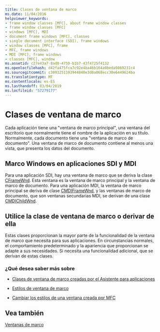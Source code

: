 ```yaml
---
title: Clases de ventana de marco
ms.date: 11/04/2016
helpviewer_keywords:
- frame window classes [MFC], about frame window classes
- frame window classes [MFC]
- windows [MFC], MDI
- document frame windows [MFC], classes
- single document interface (SDI), frame windows
- window classes [MFC], frame
- MFC, frame windows
- MDI [MFC], frame windows
- classes [MFC], window
ms.assetid: c27e43a7-8ad0-4759-b1b7-43f4725f4132
ms.openlocfilehash: d42fa475fca7c92e4ba46b164a9beda9869231c4
ms.sourcegitcommit: c3093251193944840e3d0a068ecc30e6449624ba
ms.translationtype: MT
ms.contentlocale: es-ES
ms.lasthandoff: 03/04/2019
ms.locfileid: "57279177"
---
```

# <a name="frame-window-classes"></a>Clases de ventana de marco

Cada aplicación tiene una "ventana de marco principal", una ventana del escritorio que normalmente tiene el nombre de la aplicación en su título. Normalmente, cada documento tiene una "ventana de marco de documento". Una ventana de marco de documento contiene al menos una vista, que presenta los datos del documento.

## <a name="frame-windows-in-sdi-and-mdi-applications"></a>Marco Windows en aplicaciones SDI y MDI

Para una aplicación SDI, hay una ventana de marco que se deriva la clase [CFrameWnd](../mfc/reference/cframewnd-class.md). Esta ventana es la ventana de marco principal y la ventana de marco de documento. Para una aplicación MDI, la ventana de marco principal se deriva de clase [CMDIFrameWnd](../mfc/reference/cmdiframewnd-class.md), y las ventanas de marco de documento, que son ventanas secundarias MDI, se derivan de una clase [CMDIChildWnd](../mfc/reference/cmdichildwnd-class.md).

## <a name="use-the-frame-window-class-or-derive-from-it"></a>Utilice la clase de ventana de marco o derivar de ella

Estas clases proporcionan la mayor parte de la funcionalidad de la ventana de marco que necesita para sus aplicaciones. En circunstancias normales, el comportamiento predeterminado y la apariencia que proporcionan se adapte a sus necesidades. Si necesita una funcionalidad adicional, que se derivan de estas clases.

### <a name="what-do-you-want-to-know-more-about"></a>¿Qué desea saber más sobre

- [Clases de ventana de marco creadas por el Asistente para aplicaciones](../mfc/frame-window-classes-created-by-the-application-wizard.md)

- [Estilos de ventana de marco](../mfc/frame-window-styles-cpp.md)

- [Cambiar los estilos de una ventana creada por MFC](../mfc/changing-the-styles-of-a-window-created-by-mfc.md)

## <a name="see-also"></a>Vea también

[Ventanas de marco](../mfc/frame-windows.md)
